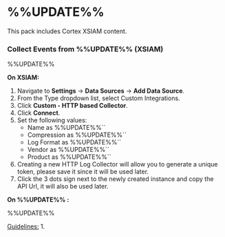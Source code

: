 # %%UPDATE%% <Product Name>
This pack includes Cortex XSIAM content.

### Collect Events from %%UPDATE%% <product> (XSIAM)
%%UPDATE%% <General specifications>

**On XSIAM:**

1. Navigate to **Settings** -> **Data Sources** -> **Add Data Source**.
2. From the Type dropdown list, select Custom Integrations.
3. Click **Custom - HTTP based Collector**.
4. Click **Connect**.
5. Set the following values:
   - Name as %%UPDATE%%``
   - Compression as %%UPDATE%%``
   - Log Format as %%UPDATE%%``
   - Vendor as %%UPDATE%%``
   - Product as %%UPDATE%%``
6. Creating a new HTTP Log Collector will allow you to generate a unique token, please save it since it will be used later.
7. Click the 3 dots sign next to the newly created instance and copy the API Url, it will also be used later.

**On %%UPDATE%% <product>:**

 %%UPDATE%% <reference to docs>

<u>Guidelines:</u>
1. 
 